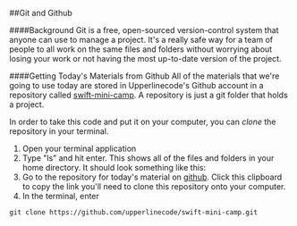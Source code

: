 ##Git and Github

####Background
Git is a free, open-sourced version-control system that anyone can use to manage a project. It's a really safe way for a team of people to all work on the same files and folders without worrying about losing your work or not having the most up-to-date version of the project.

####Getting Today's Materials from Github
All of the materials that we're going to use today are stored in Upperlinecode's Github account in a repository called [swift-mini-camp](https://github.com/upperlinecode/swift-mini-camp). A repository is just a git folder that holds a project.

In order to take this code and put it on your computer, you can *clone* the repository in your terminal.

1. Open your terminal application
2. Type "ls" and hit enter. This shows all of the files and folders in your home directory. It should look something like this:
3. Go to the repository for today's material on [github](https://github.com/upperlinecode/swift-mini-camp). Click this clipboard to copy the link you'll need to clone this repository onto your computer.
4. In the terminal, enter 
```unix
git clone https://github.com/upperlinecode/swift-mini-camp.git
```
